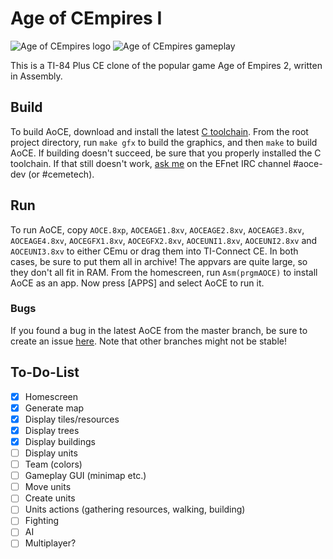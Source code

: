 # Age of CEmpires I
![Age of CEmpires logo](https://i.imgur.com/655vywO.png)
![Age of CEmpires gameplay](https://i.imgur.com/Y50JwX2.png)

This is a TI-84 Plus CE clone of the popular game Age of Empires 2, written in Assembly.

## Build
To build AoCE, download and install the latest [C toolchain](https://github.com/ce-programming/toolchain/releases/latest). From the root project directory, run `make gfx` to build the graphics, and then `make` to build AoCE. If building doesn't succeed, be sure that you properly installed the C toolchain. If that still doesn't work, [ask me](http://chat.efnet.org:9090/?nick=AoCEuser&channels=%23aoce-dev&Login=Login) on the EFnet IRC channel #aoce-dev (or #cemetech).

## Run
To run AoCE, copy `AOCE.8xp`, `AOCEAGE1.8xv`, `AOCEAGE2.8xv`, `AOCEAGE3.8xv`, `AOCEAGE4.8xv`, `AOCEGFX1.8xv`, `AOCEGFX2.8xv`, `AOCEUNI1.8xv`, `AOCEUNI2.8xv` and `AOCEUNI3.8xv` to either CEmu or drag them into TI-Connect CE. In both cases, be sure to put them all in archive! The appvars are quite large, so they don't all fit in RAM. From the homescreen, run `Asm(prgmAOCE)` to install AoCE as an app. Now press [APPS] and select AoCE to run it.

### Bugs
If you found a bug in the latest AoCE from the master branch, be sure to create an issue [here](https://github.com/PeterTillema/Age-Of-CEmpires-I/issues). Note that other branches might not be stable!

## To-Do-List
- [x] Homescreen
- [x] Generate map
- [x] Display tiles/resources
- [x] Display trees
- [x] Display buildings
- [ ] Display units
- [ ] Team (colors)
- [ ] Gameplay GUI (minimap etc.)
- [ ] Move units
- [ ] Create units
- [ ] Units actions (gathering resources, walking, building)
- [ ] Fighting
- [ ] AI
- [ ] Multiplayer?
